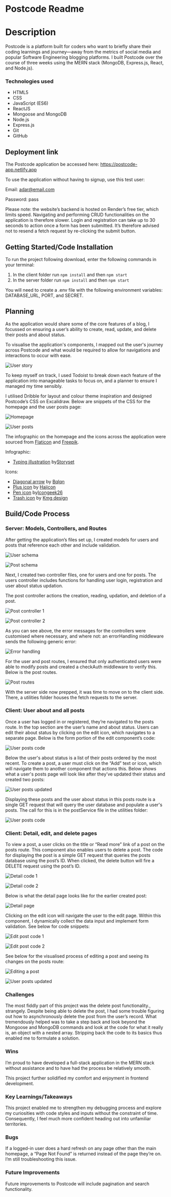 # Postcode Readme

# Description

Postcode is a platform built for coders who want to briefly share their coding learnings and journey—away from the metrics of social media and popular Software Engineering blogging platforms. I built Postcode over the course of three weeks using the MERN stack (MongoDB, Express.js, React, and Node.js).

### Technologies used

- HTML5
- CSS
- JavaScript (ES6)
- ReactJS
- Mongoose and MongoDB
- Node.js
- Express.js
- Git
- GitHub

## Deployment link

The Postcode application be accessed here: https://postcode-app.netlify.app

To use the application without having to signup, use this test user:

Email: adar@email.com

Password: pass

Please note: the website’s backend is hosted on Render’s free tier, which limits speed. Navigating and performing CRUD functionalities on the application is therefore slower. Login and registration can take up to 30 seconds to action once a form has been submitted. It’s therefore advised not to resend a fetch request by re-clicking the submit button.

## Getting Started/Code Installation

To run the project following download, enter the following commands in your terminal:

1. In the client folder run `npm install` and then `npm start`
2. In the server folder run `npm install` and then `npm start`

You will need to create a .env file with the following environment variables: DATABASE_URL, PORT, and SECRET.

## Planning

As the application would share some of the core features of a blog, I focussed on ensuring a user’s ability to create, read, update, and delete their posts and about status.

To visualise the application's components, I mapped out the user's journey across Postcode and what would be required to allow for navigations and interactions to occur with ease.

![User story](./client/src/images/readme/postcode-user-journey.png)

To keep myself on track, I used Todoist to break down each feature of the application into manageable tasks to focus on, and a planner to ensure I managed my time sensibly.

I utilised Dribble for layout and colour theme inspiration and designed Postcode’s CSS on Excalidraw. Below are snippets of the CSS for the homepage and the user posts page:

![Homepage](./client/src/images/readme/homepage-css.png)

![User posts](./client/src/images/readme/Userposts-css.png)

The infographic on the homepage and the icons across the application were sourced from [Flaticon](https://www.flaticon.com/) and [Freepik](https://www.freepik.com/).

Infographic:

- [Typing illustration](https://www.freepik.com/free-vector/code-typing-concept-illustration_10259340.htm) by[Storyset ](https://www.freepik.com/author/stories)

Icons:

- [Diagonal arrow](https://www.flaticon.com/free-icon/diagonal-arrow_2223606) by [Bqlqn](https://www.flaticon.com/authors/bqlqn)
- [Plus icon](https://www.flaticon.com/free-icon/plus_3312174) by [Hajicon](https://www.flaticon.com/authors/hajicon)
- [Pen icon](https://www.flaticon.com/free-icon/pen_1250615) by[Icongeek26](https://www.flaticon.com/authors/icongeek26)
- [Trash icon](https://www.flaticon.com/free-icon/trash_3177276) by [Kmg design](https://www.flaticon.com/authors/kmg-design)

## Build/Code Process

### Server: Models, Controllers, and Routes

After getting the application’s files set up, I created models for users and posts that reference each other and include validation.

![User schema](./client/src/images/readme/user-schema)

![Post schema](./client/src/images/readme/post-schema)

Next, I created two controller files, one for users and one for posts. The users controller includes functions for handling user login, registration and user about status updation.

The post controller actions the creation, reading, updation, and deletion of a post.

![Post controller 1](./client/src/images/readme/post-controller-1.png)

![Post controller 2](./client/src/images/readme/post-controller-2.png)

As you can see above, the error messages for the controllers were customised where necessary, and where not: an errorHandling middleware sends the following generic error:

![Error handling](./client/src/images/readme/errorhandling.png)

For the user and post routes, I ensured that only authenticated users were able to modify posts and created a checkAuth middleware to verify this. Below is the post routes.

![Post routes](./client/src/images/readme/post-routes.png)

With the server side now prepped, it was time to move on to the client side. There, a utilities folder houses the fetch requests to the server.

### Client: User about and all posts

Once a user has logged in or registered, they’re navigated to the posts route. In the top section are the user’s name and about status. Users can edit their about status by clicking on the edit icon, which navigates to a separate page. Below is the form portion of the edit component’s code:

![User posts code](./client/src/images/readme/user-posts-code.png)

Below the user's about status is a list of their posts ordered by the most recent. To create a post, a user must click on the “Add” text or icon, which will navigate them to another component that actions this. Below shows what a user's posts page will look like after they’ve updated their status and created two posts:

![User posts updated](./client/src/images/readme/postcode-userposts-new.png)

Displaying these posts and the user about status in this posts route is a single GET request that will query the user database and populate a user's posts. The call for this is in the postService file in the utilities folder:

![User posts code](./client/src/images/readme/getposts-code.png)

### Client: Detail, edit, and delete pages

To view a post, a user clicks on the title or “Read more” link of a post on the posts route. This component also enables users to delete a post. The code for displaying the post is a simple GET request that queries the posts database using the post’s ID. When clicked, the delete button will fire a DELETE request using the post’s ID.

![Detail code 1](./client/src/images/readme/detail-code-1.png)

![Detail code 2](./client/src/images/readme/detail-code-2.png)

Below is what the detail page looks like for the earlier created post:

![Detail page](./client/src/images/readme/postcode-detail.png)

Clicking on the edit icon will navigate the user to the edit page. Within this component, I dynamically collect the data input and implement form validation. See below for code snippets:

![Edit post code 1](./client/src/images/readme/edit-post-code-2.png)

![Edit post code 2](./client/src/images/readme/edit-post-code-2.png)

See below for the visualised process of editing a post and seeing its changes on the posts route:

![Editing a post](./client/src/images/readme/postcode-updatepost.png)

![User posts updated](./client/src/images/readme/postcode-userposts-updated.png)

### Challenges

The most fiddly part of this project was the delete post functionality., strangely. Despite being able to delete the post, I had some trouble figuring out how to asynchronously delete the post from the user’s record. What tremendously helped was to take a step back and look beyond the Mongoose and MongoDB commands and look at the code for what it really is, an object with a nested array. Stripping back the code to its basics thus enabled me to formulate a solution.

### Wins

I’m proud to have developed a full-stack application in the MERN stack without assistance and to have had the process be relatively smooth.

This project further solidified my comfort and enjoyment in frontend development.

### Key Learnings/Takeaways

This project enabled me to strengthen my debugging process and explore my curiosities with code styles and inputs without the constraint of time. Consequently, I feel much more confident heading out into unfamiliar territories.

### Bugs

If a logged-in user does a hard refresh on any page other than the main homepage, a “Page Not Found” is returned instead of the page they’re on. I’m still troubleshooting this issue.

### Future Improvements

Future improvements to Postcode will include pagination and search functionality.
